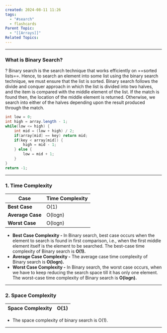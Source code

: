 ```yaml
---
created: 2024-08-11 11:26
tags:
  - "#search"
  - flashcards
Parent Topic:
  - "[[Arrays]]"
Related Topics:
---
```

***
### What is Binary Search?
?
Binary search is the search technique that works efficiently on ==sorted lists==. Hence, to search an element into some list using the binary search technique, we must ensure that the list is sorted.
Binary search follows the divide and conquer approach in which the list is divided into two halves, and the item is compared with the middle element of the list. If the match is found then, the location of the middle element is returned. Otherwise, we search into either of the halves depending upon the result produced through the match.

```java   
int low = 0;
int high = array.length - 1;
while(low <= high) {
	int mid = (low + high) / 2;
	if(array[mid] == key) return mid;
	if(key < array[mid]) {
		high = mid - 1;
	} else {
		low = mid + 1;
	}
}
return -1;
```

---
### 1. Time Complexity

|Case|Time Complexity|
|---|---|
|**Best Case**|O(1)|
|**Average Case**|O(logn)|
|**Worst Case**|O(logn)|
- **Best Case Complexity -** In Binary search, best case occurs when the element to search is found in first comparison, i.e., when the first middle element itself is the element to be searched. The best-case time complexity of Binary search is **O(1).**
- **Average Case Complexity -** The average case time complexity of Binary search is **O(logn).**
- **Worst Case Complexity -** In Binary search, the worst case occurs, when we have to keep reducing the search space till it has only one element. The worst-case time complexity of Binary search is **O(logn).**

---
### 2. Space Complexity

| **Space Complexity** | O(1) |
| -------------------- | ---- |
- The space complexity of binary search is O(1).
---

